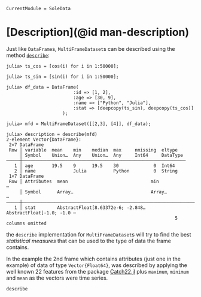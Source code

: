 ```@meta
CurrentModule = SoleData
```

# [Description](@id man-description)

Just like `DataFrame`s, `MultiFrameDataset`s can be described using the method
[`describe`](@ref):

```julia-repl
julia> ts_cos = [cos(i) for i in 1:50000];

julia> ts_sin = [sin(i) for i in 1:50000];

julia> df_data = DataFrame(
                         :id => [1, 2],
                         :age => [30, 9],
                         :name => ["Python", "Julia"],
                         :stat => [deepcopy(ts_sin), deepcopy(ts_cos)]
                     );

julia> mfd = MultiFrameDataset([[2,3], [4]], df_data);

julia> description = describe(mfd)
2-element Vector{DataFrame}:
 2×7 DataFrame
 Row │ variable  mean    min    median  max     nmissing  eltype   
     │ Symbol    Union…  Any    Union…  Any     Int64     DataType
─────┼─────────────────────────────────────────────────────────────
   1 │ age       19.5    9      19.5    30             0  Int64
   2 │ name              Julia          Python         0  String
 1×7 DataFrame
 Row │ Attributes  mean                               min                      ⋯
     │ Symbol      Array…                             Array…                   ⋯
─────┼──────────────────────────────────────────────────────────────────────────
   1 │ stat        AbstractFloat[8.63372e-6; -2.848…  AbstractFloat[-1.0; -1.0 ⋯
                                                               5 columns omitted

```

the `describe` implementation for `MultiFrameDataset`s will try to find the best
_statistical measures_ that can be used to the type of data the frame contains.

In the example the 2nd frame which contains attributes (just one in the example) of data
of type `Vector{Float64}`, was described by applying the well known 22 features from
the package [Catch22.jl](https://github.com/brendanjohnharris/Catch22.jl) plus `maximum`,
`minimum` and `mean` as the vectors were time series.

```@docs
describe
```
